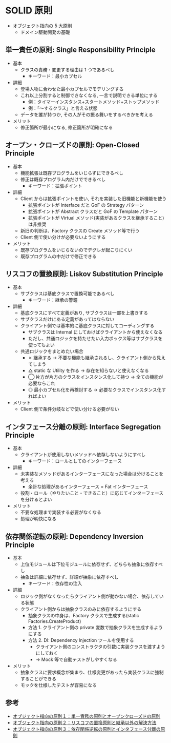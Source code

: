 # SOLID 原則

- オブジェクト指向の 5 大原則
  - ドメイン駆動開発の基礎

## 単一責任の原則: Single Responsibility Principle

- 基本
  - クラスの責務・変更する理由は 1 つであるべし
    - キーワード：最小カプセル
- 詳細
  - 登場人物に合わせた最小カプセルでモデリングする
  - これ以上分割すると制御できなくなる, 一言で説明できる単位にする
    - 例：タイマーインスタンス+スタートメソッド+ストップメソッド
    - 例：「〜するクラス」と言える状態
  - データを誰が持つか, その人がその振る舞いをするべきかを考える
- メリット
  - 修正箇所が最小になる, 修正箇所が明確になる

## オープン・クローズドの原則: Open-Closed Principle

- 基本
  - 機能拡張は既存プログラムをいじらずにできるべし
  - 修正は既存プログラム内だけでできるべし
    - キーワード：拡張ポイント
- 詳細
  - Client からは拡張ポイントを使い, それを実装した旧機能と新機能を使う
    - 拡張ポイントが Interface だと GoF の Strategy パターン
    - 拡張ポイントが Abstract クラスだと GoF の Template パターン
    - 拡張ポイントが Virtual メソッド(実装があるクラスを継承すること)は非推奨
  - 新旧の判断は、Factory クラスの Create メソッド等で行う
  - Client 側で使い分けが必要ないようにする
- メリット
  - 既存プログラムをいじらないのでデグレが起こりにくい
  - 既存プログラムの中だけで修正できる

## リスコフの置換原則: Liskov Substitution Principle

- 基本
  - サブクラスは基底クラスで置換可能であるべし
    - キーワード：継承の警鐘
- 詳細
  - 基底クラスにすべて定義があり, サブクラスは一部を上書きする
  - サブクラスだけにある定義があってはならない
  - クライアント側では基本的に基底クラスに対してコーディングする
    - サブクラスは Internal にしておけばクライアントから使えなくなる
    - ただし、共通ロジックを持たせたい入力ボックス等はサブクラスを使ってもよい
  - 共通ロジックをまとめたい場合
    - ✗ 継承する → 不要な機能も継承されるし、クライアント側から見えてしまう
    - △ static な Utility を作る → 存在を知らないと使えなくなる
    - ◯ 片方が片方のクラスをインスタンス化して持つ → 全ての機能が必要ならこれ
    - ◎ 最小カプセル化を再検討する → 必要なクラスでインスタンス化すればよい
- メリット
  - Client 側で条件分岐などで使い分ける必要がない

## インタフェース分離の原則: Interface Segregation Principle

- 基本
  - クライアントが使用しないメソッドへ依存しないようにすべし
    - キーワード：ロールとしてのインターフェース
- 詳細
  - 未実装なメソッドがあるインターフェースになった場合は分けることを考える
    - 余計な処理があるインターフェース = Fat インターフェース
  - 役割・ロール（やりたいこと・できること）に応じてインターフェースを分けるとよい
- メリット
  - 不要な処理まで実装する必要がなくなる
  - 処理が明快になる

## 依存関係逆転の原則: Dependency Inversion Principle

- 基本
  - 上位モジュールは下位モジュールに依存せず、どちらも抽象に依存すべし
  - 抽象は詳細に依存せず、詳細が抽象に依存すべし
    - キーワード：依存性の注入
- 詳細
  - ロジック側がなくなったらクライアント側が動かない場合、依存している状態
  - クライアント側からは抽象クラスのみに依存するようにする
    - 抽象クラスの中身は、Factory クラスで生成する(static Factories.CreateProduct)
    - 方法 1. クライアント側の private 変数で抽象クラスを生成するようにする
    - 方法 2. DI: Dependency Injection ツールを使用する
      - クライアント側のコンストラクタの引数に実装クラスを渡すようにしておく
      - → Mock 等で自動テストがしやすくなる
- メリット
  - 抽象クラスに要求概念が集まり、仕様変更があったら実装クラスに強制することができる
  - モックを仕様したテストが容易になる

## 参考

- [オブジェクト指向の原則１：単一責務の原則とオープンクローズドの原則](https://yayoi-kkjp.udemy.com/course/objectfive1/)
- [オブジェクト指向の原則２：リスコフの置換原則と継承以外の解決方法](https://yayoi-kkjp.udemy.com/course/objectfive2/)
- [オブジェクト指向の原則３：依存関係逆転の原則とインタフェース分離の原則](https://yayoi-kkjp.udemy.com/course/objectfive3/)
